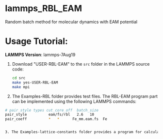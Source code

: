 # lammps_RBL_EAM
Random batch method for molecular dynamics with EAM potential

# Usage Tutorial:
**LAMMPS Version**: lammps-7Aug19  

1. Download "USER-RBL-EAM" to the `src` folder in the LAMMPS source code:  
   ```bash
   cd src
   make yes-USER-RBL-EAM
   make mpi

2. The Examples-RBL folder provides test files. The RBL-EAM program part can be implemented using the following LAMMPS commands:
```bash
# pair_style types cut_core_off  batch_size
pair_style          eam/fs/rbl   2.6   10
pair_coeff          *   *      Fe_mm.eam.fs  Fe


3. The Examples-lattice-constants folder provides a program for calculating the lattice constants of metal Fe based on the RBL-EAM algorithm.
